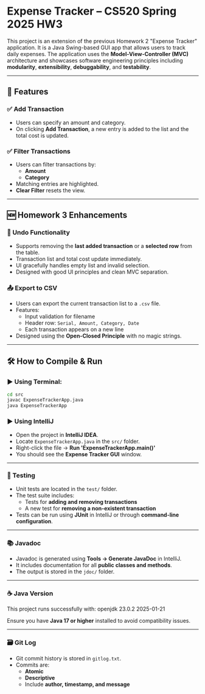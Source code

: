 # Expense Tracker – CS520 Spring 2025 HW3

This project is an extension of the previous Homework 2 "Expense Tracker" application. It is a Java Swing-based GUI app that allows users to track daily expenses. The application uses the **Model-View-Controller (MVC)** architecture and showcases software engineering principles including **modularity**, **extensibility**, **debuggability**, and **testability**.

---

## 📌 Features

### ✅ Add Transaction
- Users can specify an amount and category.
- On clicking **Add Transaction**, a new entry is added to the list and the total cost is updated.

### ✅ Filter Transactions
- Users can filter transactions by:
    - **Amount**
    - **Category**
- Matching entries are highlighted.
- **Clear Filter** resets the view.

---

## 🆕 Homework 3 Enhancements

### 🔁 Undo Functionality
- Supports removing the **last added transaction** or a **selected row** from the table.
- Transaction list and total cost update immediately.
- UI gracefully handles empty list and invalid selection.
- Designed with good UI principles and clean MVC separation.

### 📤 Export to CSV
- Users can export the current transaction list to a `.csv` file.
- Features:
    - Input validation for filename
    - Header row: `Serial, Amount, Category, Date`
    - Each transaction appears on a new line
- Designed using the **Open-Closed Principle** with no magic strings.

---

## 🛠️ How to Compile & Run

### ▶ Using Terminal:
```bash
cd src
javac ExpenseTrackerApp.java
java ExpenseTrackerApp
```

### ▶ Using IntelliJ

- Open the project in **IntelliJ IDEA**.
- Locate `ExpenseTrackerApp.java` in the `src/` folder.
- Right-click the file → **Run 'ExpenseTrackerApp.main()'**
- You should see the **Expense Tracker GUI** window.

---

### 🧪 Testing

- Unit tests are located in the `test/` folder.
- The test suite includes:
  - Tests for **adding and removing transactions**
  - A new test for **removing a non-existent transaction**
- Tests can be run using **JUnit** in IntelliJ or through **command-line configuration**.

---

### 📚 Javadoc

- Javadoc is generated using **Tools → Generate JavaDoc** in IntelliJ.
- It includes documentation for all **public classes and methods**.
- The output is stored in the `jdoc/` folder.

---

### ☕ Java Version

This project runs successfully with:
openjdk 23.0.2 2025-01-21

Ensure you have **Java 17 or higher** installed to avoid compatibility issues.

---

### 🗃️ Git Log

- Git commit history is stored in `gitlog.txt`.
- Commits are:
  - **Atomic**
  - **Descriptive**
  - Include **author, timestamp, and message**
